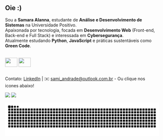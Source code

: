 ## Oie :)  
Sou a **Samara Alanna**, estudante de **Análise e Desenvolvimento de Sistemas** na Universidade Positivo.  
Apaixonada por tecnologia, focada em **Desenvolvimento Web** (Front-end, Back-end e Full Stack) e interessada em **Cybersegurança**.  
Atualmente estudando **Python**, **JavaScript** e práticas sustentáveis como **Green Code**.  

<div style="display: inline_block"><br>
<img align="center" height="30" width="40" src="https://cdn.jsdelivr.net/gh/devicons/devicon@latest/icons/python/python-original.svg" />
<img align="center" height="30" width="40" src="https://cdn.jsdelivr.net/gh/devicons/devicon@latest/icons/javascript/javascript-original.svg" />

##
Contato: [LinkedIn](https://linkedin.com/in/seuusuario) | ✉️ sami_andrade@outlook.com.br - Ou clique nos icones abaixo!

<a href="https://www.linkedin.com/in/samara-alanna-15019b23a/" target="_blank"><img src="https://img.shields.io/badge/-LinkedIn-%230077B5?style=for-the-badge&logo=linkedin&logoColor=white" target="_blank"></a> 
<a href = "mailto:sami_andrade@outlook.com.br"><img src="https://img.shields.io/badge/Microsoft_Outlook-0078D4?style=for-the-badge&logo=microsoft-outlook&logoColor=white" target="_blank"></a>

<div>
<picture>
  <source media="(prefers-color-scheme: dark)" srcset="https://raw.githubusercontent.com/samaraalanna/samaraalanna/output/github-contribution-grid-snake-dark.svg">
  <source media="(prefers-color-scheme: light)" srcset="https://raw.githubusercontent.com/samaraalanna/samaraalanna/output/github-contribution-grid-snake.svg">
  <img alt="github contribution grid snake animation" src="https://raw.githubusercontent.com/samaraalanna/samaraalanna/output/github-contribution-grid-snake.svg">
</picture>

